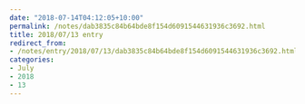```yaml
---
date: "2018-07-14T04:12:05+10:00"
permalink: /notes/dab3835c84b64bde8f154d6091544631936c3692.html
title: 2018/07/13 entry
redirect_from:
- /notes/entry/2018/07/13/dab3835c84b64bde8f154d6091544631936c3692.html
categories:
- July
- 2018
- 13
---
```

